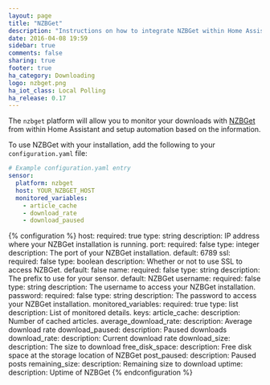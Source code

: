 ```yaml
---
layout: page
title: "NZBGet"
description: "Instructions on how to integrate NZBGet within Home Assistant."
date: 2016-04-08 19:59
sidebar: true
comments: false
sharing: true
footer: true
ha_category: Downloading
logo: nzbget.png
ha_iot_class: Local Polling
ha_release: 0.17
---
```


The `nzbget` platform will allow you to monitor your downloads with [NZBGet](http://NZBGet.net) from within Home Assistant and setup automation based on the information.

To use NZBGet with your installation, add the following to your `configuration.yaml` file:

```yaml
# Example configuration.yaml entry
sensor:
  platform: nzbget
  host: YOUR_NZBGET_HOST
  monitored_variables:
    - article_cache
    - download_rate
    - download_paused
```

{% configuration %}
host:
  required: true
  type: string
  description: IP address where your NZBGet installation is running.
port:
  required: false
  type: integer
  description: The port of your NZBGet installation.
  default: 6789
ssl:
  required: false
  type: boolean
  description: Whether or not to use SSL to access NZBGet.
  default: false
name:
  required: false
  type: string
  description: The prefix to use for your sensor.
  default: NZBGet
username:
  required: false
  type: string
  description: The username to access your NZBGet installation.
password:
  required: false
  type: string
  description: The password to access your NZBGet installation.
monitored_variables:
  required: true
  type: list
  description: List of monitored details.
  keys:
    article_cache:
      description: Number of cached articles.
    average_download_rate:
      description: Average download rate
    download_paused:
      description: Paused downloads
    download_rate:
      description: Current download rate
    download_size:
      description: The size to download
    free_disk_space:
      description: Free disk space at the storage location of NZBGet
    post_paused:
      description: Paused posts
    remaining_size:
      description: Remaining size to download
    uptime:
      description: Uptime of NZBGet
{% endconfiguration %}
